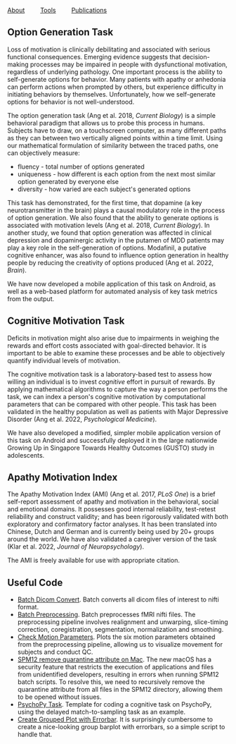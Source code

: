 [About](/index.md) &nbsp;&nbsp;&nbsp;&nbsp;&nbsp;&nbsp;&nbsp; [Tools](/tools.md) &nbsp;&nbsp;&nbsp;&nbsp;&nbsp;&nbsp;&nbsp; [Publications](/publications.md)
 
## Option Generation Task
Loss of motivation is clinically debilitating and associated with serious functional consequences. Emerging evidence suggests that decision-making processes may be impaired in people with dysfunctional motivation, regardless of underlying pathology. One important process is the ability to self-generate options for behavior. Many patients with apathy or anhedonia can perform actions when prompted by others, but experience difficulty in initiating behaviors by themselves. Unfortunately, how we self-generate options for behavior is not well-understood. 

The option generation task (Ang et al. 2018, <i>Current Biology</i>) is a simple behavioral paradigm that allows us to probe this process in humans. Subjects have to draw, on a touchscreen computer, as many different paths as they can between two vertically aligned points within a time limit. Using our mathematical formulation of similarity between the traced paths, one can objectively measure:
* fluency - total number of options generated
* uniqueness - how different is each option from the next most similar option generated by everyone else
* diversity - how varied are each subject's generated options   

This task has demonstrated, for the first time, that dopamine (a key neurotransmitter in the brain) plays a causal modulatory role in the process of option generation. We also found that the ability to generate options is associated with motivation levels (Ang et al. 2018, <i>Current Biology</i>). In another study, we found that option generation was affected in clinical depression and dopaminergic activity in the putamen of MDD patients may play a key role in the self-generation of options. Modafinil, a putative cognitive enhancer, was also found to influence option generation in healthy people by reducing the creativity of options produced (Ang et al. 2022, <i>Brain</i>).

We have now developed a mobile application of this task on Android, as well as a web-based platform for automated analysis of key task metrics from the output. 

## Cognitive Motivation Task
Deficits in motivation might also arise due to impairments in weighing the rewards and effort costs associated with goal-directed behavior. It is important to be able to examine these processes and be able to objectively quantify individual levels of motivation.

The cognitive motivation task is a laboratory-based test to assess how willing an individual is to invest <i>cognitive</i> effort in pursuit of rewards. By applying mathematical algorithms to capture the way a person performs the task, we can index a person's cognitive motivation by computational parameters that can be compared with other people. This task has been validated in the healthy population as well as patients with Major Depressive Disorder (Ang et al. 2022, <i>Psychological Medicine</i>). 

We have also developed a modified, simpler mobile application version of this task on Android and successfully deployed it in the large nationwide Growing Up in Singapore Towards Healthy Outcomes (GUSTO) study in adolescents. 

## Apathy Motivation Index
The Apathy Motivation Index (AMI) (Ang et al. 2017, <i>PLoS One</i>) is a brief self-report assessment of apathy and motivation in the behavioral, social and emotional domains. It possesses good internal reliability, test-retest reliability and construct validity; and has been rigorously validated with both exploratory and confirmatory factor analyses. It has been translated into Chinese, Dutch and German and is currently being used by 20+ groups around the world. We have also validated a caregiver version of the task (Klar et al. 2022, <i>Journal of Neuropsychology</i>). 

The AMI is freely available for use with appropriate citation. 

## Useful Code

* [Batch Dicom Convert](https://github.com/yuensiangang/scripts/blob/05230066dbca892e1e6fe09c1990347a973b4980/spm_job_dicom_convert.m). Batch converts all dicom files of interest to nifti format.  
* [Batch Preprocessing](https://github.com/yuensiangang/scripts/blob/05230066dbca892e1e6fe09c1990347a973b4980/spm_job_preprocessing_new_job.m). Batch preprocesses fMRI nifti files. The preprocessing pipeline involves realignment and unwarping, slice-timing correction, coregistration, segmentation, normalization and smoothing. 
* [Check Motion Parameters](https://github.com/yuensiangang/scripts/blob/05230066dbca892e1e6fe09c1990347a973b4980/script_check_motion.m). Plots the six motion parameters obtained from the preprocessing pipeline, allowing us to visualize movement for subjects and conduct QC.
* [SPM12 remove quarantine attribute on Mac](https://github.com/yuensiangang/scripts/blob/8757e795d2a5a8b4030e8262f13cbe51d8024f43/mac_remove_quarantine_attribute). The new macOS has a security feature that restricts the execution of applications and files from unidentified developers, resulting in errors when running SPM12 batch scripts. To resolve this, we need to recursively remove the quarantine attribute from all files in the SPM12 directory, allowing them to be opened without issues. 
* [PsychoPy Task](https://github.com/yuensiangang/scripts/blob/7497500ef86e635a178d1aafdfd05efbf5155393/task_template_DMS.py). Template for coding a cognitive task on PsychoPy, using the delayed match-to-sampling task as an example.
* [Create Grouped Plot with Errorbar](https://github.com/yuensiangang/scripts/blob/6e0463d26c6f18162e697d5c27e9853dfe30da4b/createGroupedBarPlot.m). It is surprisingly cumbersome to create a nice-looking group barplot with errorbars, so a simple script to handle that.
